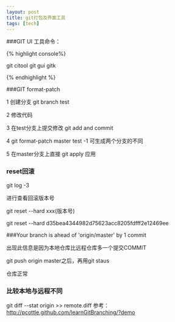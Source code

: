 ```yaml
---
layout: post
title: git打包及界面工具 
tags: [tech]
---
```



###GIT UI 工具命令：

{% highlight console%}

git citool
git gui
gitk

{% endhighlight %}


###GIT format-patch

1 创建分支 git branch test

2 修改代码

3 在test分支上提交修改 git add and commit

4 git format-patch master test -1 可生成两个分支的不同

5 在master分支上直接 git apply 应用　

### reset回滚

git log -3

进行查看回滚版本号

git reset --hard xxx(版本号)

git reset --hard d35bea4344982d75623acc8205fdfff2e12469ee


###Your branch is ahead of 'origin/master' by 1 commit 


出现此信息是因为本地仓库比远程仓库多一个提交COMMIT

git push origin master之后，再用git staus

仓库正常

### 比较本地与远程不同
 git diff --stat origin >> remote.diff
参考：
<http://pcottle.github.com/learnGitBranching/?demo>
